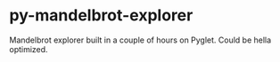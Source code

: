 # py-mandelbrot-explorer
Mandelbrot explorer built in a couple of hours on Pyglet. Could be hella optimized.
